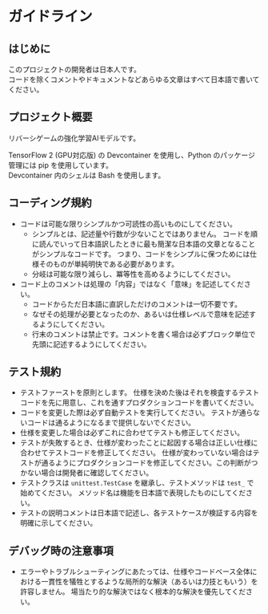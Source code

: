 # ガイドライン

## はじめに

このプロジェクトの開発者は日本人です。  
コードを除くコメントやドキュメントなどあらゆる文章はすべて日本語で書いてください。

## プロジェクト概要

リバーシゲームの強化学習AIモデルです。

TensorFlow 2 (GPU対応版) の Devcontainer を使用し、Python のパッケージ管理には pip を使用しています。  
Devcontainer 内のシェルは Bash を使用します。


## コーディング規約

- コードは可能な限りシンプルかつ可読性の高いものにしてください。
  - シンプルとは、記述量や行数が少ないことではありません。
    コードを順に読んでいって日本語訳したときに最も簡潔な日本語の文章となることがシンプルなコードです。
    つまり、コードをシンプルに保つためには仕様そのものが単純明快である必要があります。
  - 分岐は可能な限り減らし、冪等性を高めるようにしてください。
- コード上のコメントは処理の「内容」ではなく「意味」を記述してください。
  - コードからただ日本語に直訳しただけのコメントは一切不要です。
  - なぜその処理が必要となったのか、あるいは仕様レベルで意味を記述するようにしてください。
  - 行末のコメントは禁止です。コメントを書く場合は必ずブロック単位で先頭に記述するようにしてください。

## テスト規約

- テストファーストを原則とします。
  仕様を決めた後はそれを検査するテストコードを先に用意し、これを通すプロダクションコードを書いてください。
- コードを変更した際は必ず自動テストを実行してください。
  テストが通らないコードは通るようになるまで提供しないでください。
- 仕様を変更した場合は必ずこれに合わせてテストも修正してください。
- テストが失敗するとき、仕様が変わったことに起因する場合は正しい仕様に合わせてテストコードを修正してください。
  仕様が変わっていない場合はテストが通るようにプロダクションコードを修正してください。この判断がつかない場合は開発者に確認してください。
- テストクラスは `unittest.TestCase` を継承し、テストメソッドは `test_` で始めてください。
  メソッド名は機能を日本語で表現したものにしてください。
- テストの説明コメントは日本語で記述し、各テストケースが検証する内容を明確に示してください。

## デバッグ時の注意事項

- エラーやトラブルシューティングにあたっては、仕様やコードベース全体における一貫性を犠牲とするような局所的な解決（あるいは力技ともいう）を許容しません。
  場当たり的な解決ではなく根本的な解決を優先してください。
